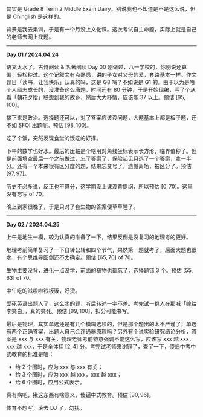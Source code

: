 其实是 Grade 8 Term 2 Middle Exam Dairy。别说我也不知道是不是这么说，但是 Chinglish 是这样的。

背景是我去集训，于是有一个月没上文化课。这次考试自主命题，实际上就是自己的老师去网上找题。

---

$\textbf{Day 01 / 2024.04.24}$

语文太水了。古诗阅读 & 名著阅读 $\text{Day 00}$ 刚做过，八一学校的，你别说还算偏，轻松秒过。这个记叙文有点熟悉，讲的子女对父母的爱，套路基本一样。作文题目「读书，让我快乐」认真的吗，这是 G8 吗？不如说是 G1 的。由于以为是啥个人励志成长的，没准备这么唐题，时间还有 $80$ 分钟，于是开始现编，写了个从看「朝花夕拾」联想到我的故乡，然后大大抒情，应该能 $37$ 以上。预估 $[95,100]$。

接下来是政治。选择题还可以，对了答案应该没问题，大题基本上都是板子题，还不如 SFOI 出题呢。预估 $[98,100]$。

吃了个饭，突然发现食堂的饭吃的好撑。

下午的数学也好水。最后的压轴是个啥用对角线坐标表示长方形，临界值秒了。但是前面填空最后一个之前做过，忘了答案了，保险起见只选了一个答案，拿一半分。还有一个本来很有区分度的题，结果忘变号了，遗憾离场，被区分了。预估 $[97,97]$。

历史不必多说，反正也不算分，这学期没上课没背提纲，所以预估 $[0,70]$。这里没有忘写 $\text{of }70$。

晚上到家很晚了，于是只对了套生物的答案便草草睡了。

---

$\textbf{Day 02 / 2024.04.25}$

上午是地生一模，较为认真的准备了一下，结果反倒是没复习的地理考的更好。

地理考前简单复习了一下自转公转和四个节气，果然第一题就考了，后面大题也很水，有个思维导图倒还不太确定。预估 $[65,70]\text{ of }70$。

生物主要没背，进化一点没学，前面的植物也都忘了，选择题错 $3$ 个。预估 $[55,63]\text{ of }70$。

中午吃的滋啦啦铁板饭，好烫。

爱死英语出题人了，这么水的题，听后转述一字不差。考完试一群人在那喊「嫁给李笑白」，真的笑死。预估 $[99,100]$，扣分可能书写。

最后是物理，其实单选还是有几个模糊选项的，但是那个题出的太不严谨了，单选有两个正确答案，出题人自己会连通器原理吗？另外有个说实验研究结论分析，答案是 xxx 与 xxx 有关，物理老师考前特意强调不能这么写，应该写 xxx 越 xxx，xxx 越 xxx，于是全体挂 $[2,4]$ 分。考完试老师来谢罪了，查了一下，傻逼中考中式教育的标准是啥：

- 给 $2$ 个图时，应为 xxx 与 xxx 有关；
- 给 $3$ 个图时，应为 xxx 越 xxx，xxx 越 xxx；
- 给 $6$ 个图时，应用公式表示。

真有病吧，揪这东西有啥意义，傻逼中式教育。预估 $[90,96]$。

体育不想写，滚去 DJ 了，勿扰。